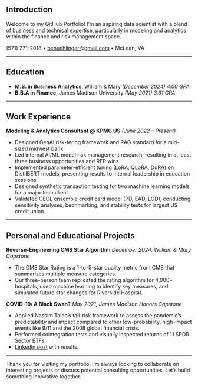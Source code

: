 ## **Introduction**

Welcome to my GitHub Portfolio! I’m an aspiring data scientist with a blend of business and technical expertise, particularly in modeling and analytics within the finance and risk management space.

(571) 271-2018 • [benuehlinger@gmail.com](mailto:benuehlinger@gmail.com) • McLean, VA

---

## **Education**

- **M.S. in Business Analytics**, William & Mary *(December 2024)* *4.00 GPA*
- **B.B.A in Finance**, James Madison University *(May 2021)* *3.61 GPA*

---

## **Work Experience**

**Modeling & Analytics Consultant @ KPMG US** *(June 2022 – Present)*  
- Designed GenAI risk-tering framework and RAG standard for a mid-sized midwest bank
- Led internal AI/ML model risk management research, resulting in at least three business opportunities and RFP wins
- Implemented parameter-efficient tuning (LoRA, QLoRA, DoRA) on DistilBERT models, presenting results to internal leadership in education sessions 
- Designed synthetic transaction testing for two machine learning models for a major tech client.
- Validated CECL ensemble credit card model (PD, EAD, LGD), conducting sensitivity analyses, bechmarking, and stability tests for largest US credit union

---

## **Personal and Educational Projects**

**Reverse-Engineering CMS Star Algorithm** *December 2024, William & Mary Capstone*  
- The CMS Star Rating is a 1-to-5-star quality metric from CMS that summarizes multiple measure categories.  
- Our three-person team replicated the rating algorithm for 4,000+ hospitals, used machine learning to identify key measures, and simulated future star changes for Riverside Hospital.

**COVID-19: A Black Swan?** *May 2021, James Madison Honors Capstone*  
- Applied Nassim Taleb’s tail-risk framework to assess the pandemic’s predictability and impact compared to other low-probability, high-impact events like 9/11 and the 2008 global financial crisis.  
- Performed cointegration tests and visually inspected returns of 11 SPDR Sector ETFs.
- [LinkedIn post](https://www.linkedin.com/posts/benuehlinger_covid-19-a-black-swan-activity-6805583797850005505-TC78?utm_source=share&utm_medium=member_desktop) with results.

---

Thank you for visiting my portfolio! I’m always looking to collaborate on interesting projects or discuss potential consulting opportunities. Let’s build something innovative together.

